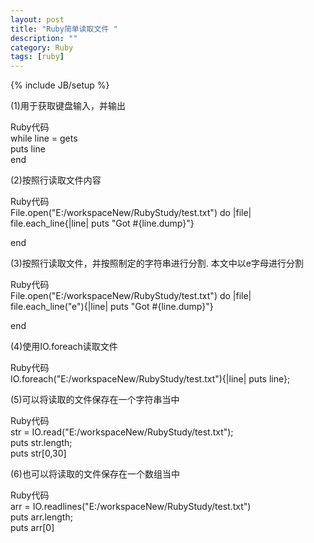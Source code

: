 ```yaml
---
layout: post
title: "Ruby简单读取文件 "
description: ""
category: Ruby
tags: [ruby]
---
```

{% include JB/setup %}


(1)用于获取键盘输入，并输出  
 
Ruby代码  
while line = gets  
    puts line  
end  
 
 (2)按照行读取文件内容  
 
Ruby代码  
File.open("E:/workspaceNew/RubyStudy/test.txt") do |file|  
file.each_line{|line| puts "Got #{line.dump}"}  
 
end   
 
 (3)按照行读取文件，并按照制定的字符串进行分割.  本文中以e字母进行分割  
 
Ruby代码   
File.open("E:/workspaceNew/RubyStudy/test.txt") do |file|  
file.each_line("e"){|line| puts "Got #{line.dump}"}  

end  
 
 (4)使用IO.foreach读取文件  
 
Ruby代码  
IO.foreach("E:/workspaceNew/RubyStudy/test.txt"){|line| puts line};  
 
 (5)可以将读取的文件保存在一个字符串当中  
 
Ruby代码  
str = IO.read("E:/workspaceNew/RubyStudy/test.txt");  
  puts str.length;  
  puts str[0,30]  
 
 (6)也可以将读取的文件保存在一个数组当中  
 
Ruby代码  
arr = IO.readlines("E:/workspaceNew/RubyStudy/test.txt")  
puts arr.length;  
puts arr[0]  
